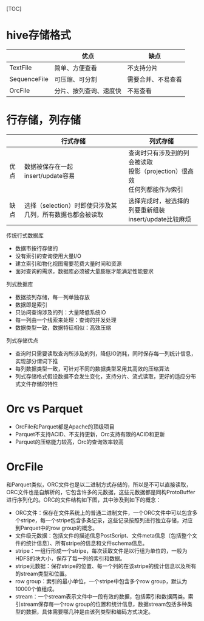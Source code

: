 [TOC]

# hive存储格式
|              |         优点         |       缺点       |
| ------------ | -------------------- | ---------------- |
| TextFile     | 简单、方便查看        | 不支持分片        |
| SequenceFile | 可压缩、可分割        | 需要合并、不易查看 |
| OrcFile      | 分片、按列查询、速度快 | 不易查看          |


# 行存储，列存储



|     |                       行式存储                        |                                  列式存储                                  |
| --- | ---------------------------------------------------- | ------------------------------------------------------------------------- |
| 优点 | 数据被保存在一起</br>insert/update容易                 | 查询时只有涉及到的列会被读取</br>投影（projection）很高效</br>任何列都能作为索引 |
| 缺点 | 选择（selection）时即使只涉及某几列，所有数据也都会被读取 | 选择完成时，被选择的列要重新组装</br>insert/update比较麻烦                     |

传统行式数据库
+ 数据市按行存储的
+ 没有索引的查询使用大量I/O
+ 建立索引和物化视图需要花费大量时间和资源
+ 面对查询的需求，数据库必须被大量膨胀才能满足性能要求

列式数据库
+ 数据按列存储，每一列单独存放
+ 数据即是索引
+ 只访问查询涉及的列：大量降低系统IO
+ 每一列由一个线索来处理：查询的并发处理
+ 数据类型一致，数据特征相似：高效压缩

列式存储优点
+ 查询时只需要读取查询所涉及的列，降低IO消耗，同时保存每一列统计信息，实现部分谓词下推
+ 每列数据类型一致，可针对不同的数据类型采用其高效的压缩算法
+ 列式存储格式假设数据不会发生变化，支持分片、流式读取，更好的适应分布式文件存储的特性

# Orc vs Parquet
+ OrcFile和Parquet都是Apache的顶级项目
+ Parquet不支持ACID、不支持更新，Orc支持有限的ACID和更新
+ Parquet的压缩能力较高，Orc的查询效率较高


# OrcFile

和Parquet类似，ORC文件也是以二进制方式存储的，所以是不可以直接读取，ORC文件也是自解析的，它包含许多的元数据，这些元数据都是同构ProtoBuffer进行序列化的。ORC的文件结构如下图，其中涉及到如下的概念：
+ ORC文件：保存在文件系统上的普通二进制文件，一个ORC文件中可以包含多个stripe，每一个stripe包含多条记录，这些记录按照列进行独立存储，对应到Parquet中的row group的概念。
+ 文件级元数据：包括文件的描述信息PostScript、文件meta信息（包括整个文件的统计信息）、所有stripe的信息和文件schema信息。
+ stripe：一组行形成一个stripe，每次读取文件是以行组为单位的，一般为HDFS的块大小，保存了每一列的索引和数据。
+ stripe元数据：保存stripe的位置、每一个列的在该stripe的统计信息以及所有的stream类型和位置。
+ row group：索引的最小单位，一个stripe中包含多个row group，默认为10000个值组成。
+ stream：一个stream表示文件中一段有效的数据，包括索引和数据两类。索引stream保存每一个row group的位置和统计信息，数据stream包括多种类型的数据，具体需要哪几种是由该列类型和编码方式决定。



